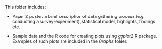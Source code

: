This folder includes:

* Paper 2 poster: a brief description of data gathering process (e.g. conducting a survey-experiment), statistical model, highlights, findings etc.

* Sample data and the R code for creating plots using *ggplot2* R package. Examples of such plots are included in the *Graphs* folder.
